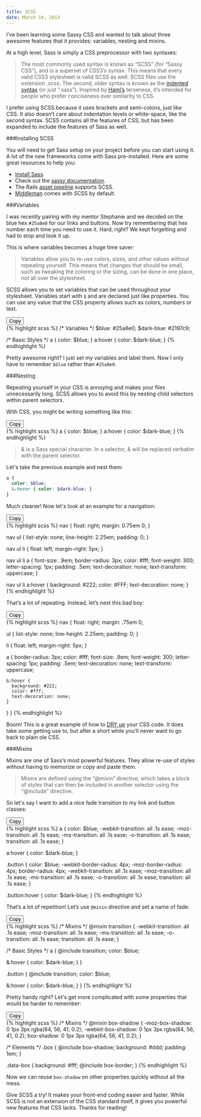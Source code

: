 ```yaml
---
title: SCSS
date: March 14, 2013
---
```


I’ve been learning some Sassy CSS and wanted to talk about three awesome features that it provides: variables, nesting and mixins.

At a high level, Sass is simply a CSS preprocessor with two syntaxes:

>The most commonly used syntax is known as “SCSS” (for “Sassy CSS”), and is a superset of CSS3’s syntax. This means that every valid CSS3 stylesheet is valid SCSS as well. SCSS files use the extension .scss. The second, older syntax is known as the <a href="http://sass-lang.com/docs/yardoc/file.INDENTED_SYNTAX.html" target="_blank"> indented syntax</a> (or just “.sass”). Inspired by <a href="http://haml.info/" target="_blank">Haml’s</a> terseness, it’s intended for people who prefer conciseness over similarity to CSS.

I prefer using SCSS because it uses brackets and semi-colons, just like CSS. It also doesn’t care about indentation levels or white-space, like the second syntax. SCSS contains all the features of CSS, but has been expanded to include the features of Sass as well.

###Installing SCSS

You will need to get Sass setup on your project before you can start using it. A lot of the new frameworks come with Sass pre-installed. Here are some great resources to help you:

* <a href="http://sass-lang.com/download.html" target="_blank">Install Sass</a>.
* Check out the <a href="http://sass-lang.com/guide">sassy documentation</a>.
* The Rails <a href="http://guides.rubyonrails.org/asset_pipeline.html">asset pipeline</a> supports SCSS.
* <a href="http://middlemanapp.com/" target="_blank">Middleman</a> comes with SCSS by default.

###Variables

I was recently pairing with my mentor Stephanie and we decided on the blue hex `#25a8e0` for our links and buttons. Now try remembering that hex number each time you need to use it. Hard, right? We kept forgetting and had to stop and look it up.

This is where variables becomes a huge time saver:

>Variables allow you to re-use colors, sizes, and other values without repeating yourself. This means that changes that should be small, such as tweaking the coloring or the sizing, can be done in one place, not all over the stylesheet.

SCSS allows you to set variables that can be used throughout your stylesheet. Variables start with `$` and are declared just like properties. You can use any value that the CSS property allows such as colors, numbers or text.

<div class="example scss">
<button class="copy-button">Copy</button>
<div class="copy-area">
{% highlight scss %}
/* Variables */
$blue: #25a8e0;
$dark-blue: #2197c9;

/* Basic Styles */
a { color: $blue; }
a:hover { color: $dark-blue; }
{% endhighlight %}
</div>
</div>

Pretty awesome right? I just set my variables and label them. Now I only have to remember `$blue` rather than `#25a8e0`.

###Nesting

Repeating yourself in your CSS is annoying and makes your files unnecessarily long. SCSS allows you to avoid this by nesting child selectors within parent selectors.

With CSS, you might be writing something like this:

<div class="example scss">
<button class="copy-button">Copy</button>
<div class="copy-area">
{% highlight scss %}
a { color: $blue; }
a:hover { color: $dark-blue; }
{% endhighlight %}
</div>
</div>

>&amp; is a Sass special character. In a selector, &amp; will be replaced verbatim with the parent selector.

Let's take the previous example and nest them:

```scss
a {
  color: $blue;
  &:hover { color: $dark-blue; }
}
```

Much cleaner! Now let's look at an example for a navigation:

<div class="example scss">
<button class="copy-button">Copy</button>
<div class="copy-area">
{% highlight scss %}
nav {
  float: right;
  margin: 0.75em 0;
}

nav ul {
  list-style: none;
  line-height: 2.25em;
  padding: 0;
}

nav ul li {
  float: left;
  margin-right: 5px;
}

nav ul li a {
  font-size: .9em;
  border-radius: 3px;
  color: #fff;
  font-weight: 300;
  letter-spacing: 1px;
  padding: .5em;
  text-decoration: none;
  text-transform: uppercase;
}

nav ul li a:hover {
  background: #222;
  color: #FFF;
  text-decoration: none;
}
{% endhighlight %}
</div>
</div>

That’s a lot of repeating. Instead, let’s nest this bad boy:

<div class="example scss">
<button class="copy-button">Copy</button>
<div class="copy-area">
{% highlight scss %}
nav {
  float: right;
  margin: .75em 0;

  ul {
    list-style: none;
    line-height: 2.25em;
    padding: 0;
  }

  li {
    float: left;
    margin-right: 5px;
  }

  a {
    border-radius: 3px;
    color: #fff;
    font-size: .9em;
    font-weight: 300;
    letter-spacing: 1px;
    padding: .5em;
    text-decoration: none;
    text-transform: uppercase;

    &:hover {
      background: #222;
      color: #fff;
      text-decoration: none;
    }
  }
}
{% endhighlight %}
</div>
</div>

Boom! This is a great example of how to <a href="http://en.wikipedia.org/wiki/Don't_repeat_yourself" target="_blank">DRY up</a> your CSS code. It does take some getting use to, but after a short while you’ll never want to go back to plain ole CSS.

###Mixins

Mixins are one of Sass’s most powerful features. They allow re-use of styles without having to memorize or copy and paste them.

>Mixins are defined using the “@mixin” directive, which takes a block of styles that can then be included in another selector using the “@include” directive.

So let's say I want to add a nice fade transition to my link and button classes:

<div class="example scss">
<button class="copy-button">Copy</button>
<div class="copy-area">
{% highlight scss %}
a {
  color: $blue;
  -webkit-transition: all .1s ease;
  -moz-transition: all .1s ease;
  -ms-transition: all .1s ease;
  -o-transition: all .1s ease;
  transition: all .1s ease;
}

a:hover { color: $dark-blue; }

.button {
  color: $blue;
  -webkit-border-radius: 4px;
  -moz-border-radius: 4px;
  border-radius: 4px;
  -webkit-transition: all .1s ease;
  -moz-transition: all .1s ease;
  -ms-transition: all .1s ease;
  -o-transition: all .1s ease;
  transition: all .1s ease;
}

.button:hover { color: $dark-blue; }
{% endhighlight %}
</div>
</div>

That’s a lot of repetition! Let’s use `@mixin` directive and set a name of fade:

<div class="example scss">
<button class="copy-button">Copy</button>
<div class="copy-area">
{% highlight scss %}
/* Mixins */
@mixin transition {
  -webkit-transition: all .1s ease;
  -moz-transition: all .1s ease;
  -ms-transition: all .1s ease;
  -o-transition: all .1s ease;
  transition: all .1s ease;
}

/* Basic Styles */
a {
  @include transition;
  color: $blue;

  &:hover { color: $dark-blue; }
}

.button {
  @include transition;
  color: $blue;

  &:hover { color: $dark-blue; }
}
{% endhighlight %}
</div>
</div>

Pretty handy right? Let's get more complicated with some properties that would be harder to remember:

<div class="example scss">
<button class="copy-button">Copy</button>
<div class="copy-area">
{% highlight scss %}
/* Mixins */
@mixin box-shadow {
  -moz-box-shadow: 0 1px 3px rgba(64, 56, 41, 0.2);
  -webkit-box-shadow: 0 1px 3px rgba(64, 56, 41, 0.2);
  box-shadow: 0 1px 3px rgba(64, 56, 41, 0.2);
}

/* Elements */
.box {
  @include box-shadow;
  background: #ddd;
  padding: 1em;
}

.data-box {
  background: #fff;
  @include box-border;
}
{% endhighlight %}
</div>
</div>

Now we can reuse `box-shadow` on other properties quickly without all the mess.

Give SCSS a try! It makes your front-end coding easier and faster. While SCSS is
not an extension of the CSS standard itself, it gives you powerful new features
that CSS lacks. Thanks for reading!
